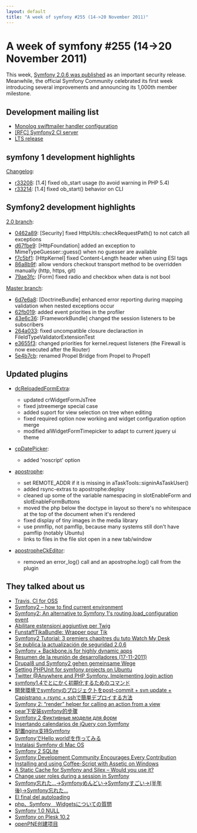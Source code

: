 ```yaml
---
layout: default
title: "A week of symfony #255 (14->20 November 2011)"
---
```


A week of symfony #255 (14->20 November 2011)
=============================================

This week, [Symfony 2.0.6 was published](http://symfony.com/blog/security-release-symfony-2-0-6) as an important security release. Meanwhile, the official Symfony Community celebrated its first week introducing several improvements and announcing its 1,000th member milestone.

Development mailing list
------------------------

  * [Monolog swiftmailer handler configuration](https://groups.google.com/forum/#!topic/symfony-devs/IZ4a_-Oyt2c)
  * [\[RFC\] Symfony2 CI server](https://groups.google.com/forum/#!topic/symfony-devs/cjlktnXGmN0)
  * [LTS release](https://groups.google.com/forum/#!topic/symfony-devs/bp2QyeKRQR8)

symfony 1 development highlights
--------------------------------

[Changelog](http://trac.symfony-project.com/trac/timeline?from=20%2F11%2F2011&daysback=6&milestone=on&ticket=on&changeset=on&update=Update):

  * [r33208](http://trac.symfony-project.org/changeset/33208 "33208 revision on trac"): \[1.4\] fixed ob_start usage (to avoid warning in PHP 5.4)
  * [r33214](http://trac.symfony-project.org/changeset/33214 "33214 revision on trac"): \[1.4\] fixed ob_start() behavior on CLI

Symfony2 development highlights
-------------------------------

[2.0 branch](http://github.com/symfony/symfony/commits/master):

  * [0462a89](http://github.com/symfony/symfony/commit/0462a895620bee27053c7b2444f7a31fed69db9b "0462a895620bee27053c7b2444f7a31fed69db9b commit on github"): \[Security\] fixed HttpUtils::checkRequestPath() to not catch all exceptions
  * [d67fbe9](http://github.com/symfony/symfony/commit/d67fbe9e48b90c29c7e0d3ce19e5d1ef643ace7a "d67fbe9e48b90c29c7e0d3ce19e5d1ef643ace7a commit on github"): \[HttpFoundation\] added an exception to MimeTypeGuesser::guess() when no guesser are available
  * [f7c5bf1](http://github.com/symfony/symfony/commit/f7c5bf1db2d18dfb480ac4dc1e6b1be160952edf "f7c5bf1db2d18dfb480ac4dc1e6b1be160952edf commit on github"): \[HttpKernel\] fixed Content-Length header when using ESI tags
  * [86a8b9f](http://github.com/symfony/symfony/commit/86a8b9f567d8d30a1c629c46a6a8950944d2a4bb "86a8b9f567d8d30a1c629c46a6a8950944d2a4bb commit on github"): allow vendors checkout transport method to be overridden manually (http, https, git)
  * [79ae3fc](http://github.com/symfony/symfony/commit/79ae3fced982331aa89885289b942a5961646846 "79ae3fced982331aa89885289b942a5961646846 commit on github"): \[Form\] fixed radio and checkbox when data is not bool

[Master branch](http://github.com/symfony/symfony/commits/master):

  * [6d7e6a8](http://github.com/symfony/symfony/commit/6d7e6a87a8eb76b8a18de42bd04eed5e0d1be9f7 "6d7e6a87a8eb76b8a18de42bd04eed5e0d1be9f7 commit on github"): \[DoctrineBundle\] enhanced error reporting during mapping validation when nested exceptions occur
  * [62fb019](http://github.com/symfony/symfony/commit/62fb019c6283ee0510f34ea188159cdb83fee47b "62fb019c6283ee0510f34ea188159cdb83fee47b commit on github"): added event priorities in the profiler
  * [43e6c36](http://github.com/symfony/symfony/commit/43e6c3690908ba59c9a7eb9bee5cdd62b60dff19 "43e6c3690908ba59c9a7eb9bee5cdd62b60dff19 commit on github"): \[FrameworkBundle\] changed the session listeners to be subscribers
  * [264a033](http://github.com/symfony/symfony/commit/264a033728e6063bb19702463e3c3c0989d924fd "264a033728e6063bb19702463e3c3c0989d924fd commit on github"): fixed uncompatible closure declaraction in FileldTypeValidatorExtensionTest
  * [e3655f3](http://github.com/symfony/symfony/commit/e3655f3a5ccfdf866d4cd629c283203330516d67 "e3655f3a5ccfdf866d4cd629c283203330516d67 commit on github"): changed priorities for kernel.request listeners (the Firewall is now executed after the Router)
  * [5e4b7cb](http://github.com/symfony/symfony/commit/5e4b7cb1ba06445dd5370d861caeb5cc5eacf912 "5e4b7cb1ba06445dd5370d861caeb5cc5eacf912 commit on github"): renamed Propel Bridge from Propel to Propel1

Updated plugins
---------------

  * [dcReloadedFormExtra](http://www.symfony-project.org/plugins/dcReloadedFormExtraPlugin):
    * updated crWidgetFormJsTree
    * fixed jstreemerge special case
    * added suport for view selection on tree when editing
    * fixed required option now working and widget configuration option merge
    * modified alWidgetFormTimepicker to adapt to current jquery ui theme

  * [cpDatePicker](http://www.symfony-project.org/plugins/cpDatePickerPlugin):
    * added 'noscript' option

  * [apostrophe](http://www.symfony-project.org/plugins/apostrophePlugin):
    * set REMOTE_ADDR if it is missing in aTaskTools::signinAsTaskUser()
    * added rsync-extras to apostrophe:deploy
    * cleaned up some of the variable namespacing in slotEnableForm and slotEnableFormButtons
    * moved the php below the doctype in layout so there's no whitespace at the top of the document when it's rendered
    * fixed display of tiny images in the media library
    * use pnmflip, not pamflip, because many systems still don't have pamflip (notably Ubuntu)
    * links to files in the file slot open in a new tab/window

  * [apostropheCkEditor](http://www.symfony-project.org/plugins/apostropheCkEditorPlugin):
    * removed an error_log() call and an apostrophe.log() call from the plugin


They talked about us
--------------------

  * [Travis, CI for OSS](http://pooteeweet.org/blog/0/2046#m2046)
  * [Symfony2 – how to find current environment](http://www.noop.lv/2011/11/14/symfony2-how-to-find-current-environment/)
  * [Symfony2: An alternative to Symfony 1's routing.load_configuration event](http://php-and-symfony.matthiasnoback.nl/2011/11/symfony2-an-alternative-to-symfony-1s-routing-load_configuration-event/)
  * [Abilitare estensioni aggiuntive per Twig](http://www.symfony.it/articoli/540/abilitare-estensioni-twig/)
  * [FunstaffTikaBundle: Wrapper pour Tik](http://www.funstaff.ch/2011/11/14/funstafftikabundle-wrapper-pour-tika)
  * [Symfony2 Tutorial: 3 premiers chapitres du tuto Watch My Desk](http://www.lafermeduweb.net/billet/symfony2-tutorial-3-premiers-chapitres-du-tuto-watch-my-desk-1232.html)
  * [Se publica la actualización de seguridad 2.0.6](http://www.symfony.es/2011/11/17/se-publica-la-actualizacion-de-seguridad-2-0-6/)
  * [Symfony + Backbone.js for highly dynamic apps](http://sf.khepin.com/2011/11/symfony-backbone-js-for-highly-dynamic-apps/)
  * [Resumen de la reunión de desarrolladores (17-11-2011)](http://www.symfony.es/2011/11/18/resumen-de-la-reunion-de-desarrolladores-17-11-2011/)
  * [Drupal8 und Symfony2 gehen gemeinsame Wege](http://relevant.at/wirtschaft/pr/323075/drupal8-symfony2-gehen-gemeinsame-wege.story)
  * [Setting PHPUnit for symfony projects on Ubuntu](http://www.noop.lv/2011/11/19/setting-phpunit-for-symfony-projects-on-ubuntu/)
  * [Twitter @Anywhere and PHP Symfony. Implementing login action](http://shared-memos.blogspot.com/2011/11/twitter-anywhere-and-php-symfony.html)
  * [symfony1.4でとにかく初期化するためのコマンド](http://d.hatena.ne.jp/Kmusiclife/20111119/1321690826)
  * [開発環境でsymfonyのプロジェクトをpost-commit + svn update + Capistrano + rsync + sshで簡単デプロイする方法](http://www.polyglot-software.com/2011/11/19/238)
  * [Symfony 2: “render” helper for calling an action from a view](http://www.dinduks.com/symfony-2-render-helper-for-calling-an-action-from-a-view)
  * [pear下安装symfony的步骤](http://kulouxia.com/view/2011-11-17/install-symfony-in-pear.html)
  * [Symfony 2 Фиктивные модели для форм](http://png-tech.blogspot.com/2011/11/symfony-2.html)
  * [Insertando calendarios de jQuery con Symfony](http://simelo-es.blogspot.com/2011/11/insertando-calendarios-de-jquery-con.html)
  * [配置nginx支持Symfony](http://www.yylog.net/archives/41/)
  * [SymfonyでHello world!を作ってみる](http://omnioo.com/omnioolab/php/-hello-worldsymfonyurl---symfony5w1h-symfony-hello-worldhello-world-symfony.php)
  * [Instalasi Symfony di Mac OS](http://ihsanrama.wordpress.com/2011/11/16/instalasi-symfony-di-mac-os/)
  * [Symfony 2 SQLite](http://weblabor.hu/forumok/temak/110469)
  * [Symfony Development Community Encourages Every Contribution](http://blog.oxagile.com/2011/11/15/symfony-development-community-encourages-every-contribution/)
  * [Installing and using Coffee-Script with Assetic on Windows](http://www.symfony-zone.com/wordpress/2011/11/15/installing-and-using-coffee-script-with-assetic-on-windows/)
  * [A Static Cache for Symfony and Silex – Would you use it?](http://www.testically.org/2011/11/15/a-static-cache-for-symfony-and-silex-would-you-use-it/)
  * [Change user roles during a session in Symfony](http://blogsh.de/2011/11/15/change-user-roles-during-a-session-in-symfony/)
  * [Symfony忘れた…→Symfonyめんどい→Symfonyすごい→(半年後)→Symfony忘れた…](http://uzulla.hateblo.jp/entry/2011/11/15/033321)
  * [El final del autoloading](http://desarrolla2.com/php-symfony/el-final-del-autoloading/)
  * [php、Symfony　Widgetsについての質問](http://www.phppro.jp/qa/2972)
  * [Symfony 1.0 NULL](http://mmj.99ing.net/Entry/1103/)
  * [Symfony on Plesk 10.2](http://www.swiftwater-solutions.com/?p=219)
  * [openPNE创建项目](http://www.cnblogs.com/dreamhome/archive/2011/11/13/2247541.html)
